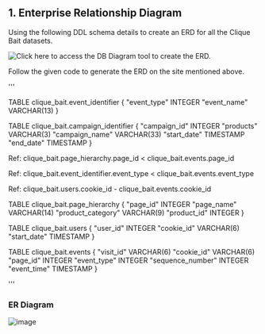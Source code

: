 ## 1. Enterprise Relationship Diagram

Using the following DDL schema details to create an ERD for all the Clique Bait datasets.

![Click here](https://dbdiagram.io/d) to access the DB Diagram tool to create the ERD.

Follow the given code to generate the ERD on the site mentioned above.

''' 

TABLE clique_bait.event_identifier {
  "event_type" INTEGER
  "event_name" VARCHAR(13)
}

TABLE clique_bait.campaign_identifier {
  "campaign_id" INTEGER
  "products" VARCHAR(3)
  "campaign_name" VARCHAR(33)
  "start_date" TIMESTAMP
  "end_date" TIMESTAMP
}

Ref: clique_bait.page_hierarchy.page_id <  clique_bait.events.page_id

Ref: clique_bait.event_identifier.event_type <  clique_bait.events.event_type

Ref: clique_bait.users.cookie_id -  clique_bait.events.cookie_id

TABLE clique_bait.page_hierarchy {
  "page_id" INTEGER
  "page_name" VARCHAR(14)
  "product_category" VARCHAR(9)
  "product_id" INTEGER
}

TABLE clique_bait.users {
  "user_id" INTEGER
  "cookie_id" VARCHAR(6)
  "start_date" TIMESTAMP
}

TABLE clique_bait.events {
  "visit_id" VARCHAR(6)
  "cookie_id" VARCHAR(6)
  "page_id" INTEGER
  "event_type" INTEGER
  "sequence_number" INTEGER
  "event_time" TIMESTAMP
}

'''

### ER Diagram
![image](https://github.com/KG-GitHubRepo/SQL-Projects/assets/95182287/44c5843b-e30e-4437-9580-3155446599f9)


